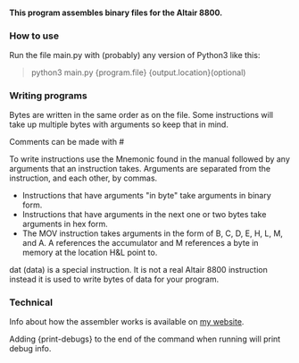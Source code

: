 #### This program assembles binary files for the Altair 8800.

### How to use

Run the file main.py with (probably) any version of Python3 like this:
> python3 main.py {program.file} {output.location}(optional)

### Writing programs

Bytes are written in the same order as on the file. Some instructions will take up multiple bytes with arguments so keep that in mind.

Comments can be made with #

To write instructions use the Mnemonic found in the manual followed by any arguments that an instruction takes. Arguments are separated from the instruction, and each other, by commas.
* Instructions that have arguments "in byte" take arguments in binary form.
* Instructions that have arguments in the next one or two bytes take arguments in hex form.
* The MOV instruction takes arguments in the form of B, C, D, E, H, L, M, and A. A references the accumulator and M references a byte in memory at the location H&L point to.

dat (data) is a special instruction. It is not a real Altair 8800 instruction instead it is used to write bytes of data for your program.

### Technical

Info about how the assembler works is available on [my website](https://alexjf.dev/blog/csc205/altair_compiler/index.html).

Adding {print-debugs} to the end of the command when running will print debug info.
